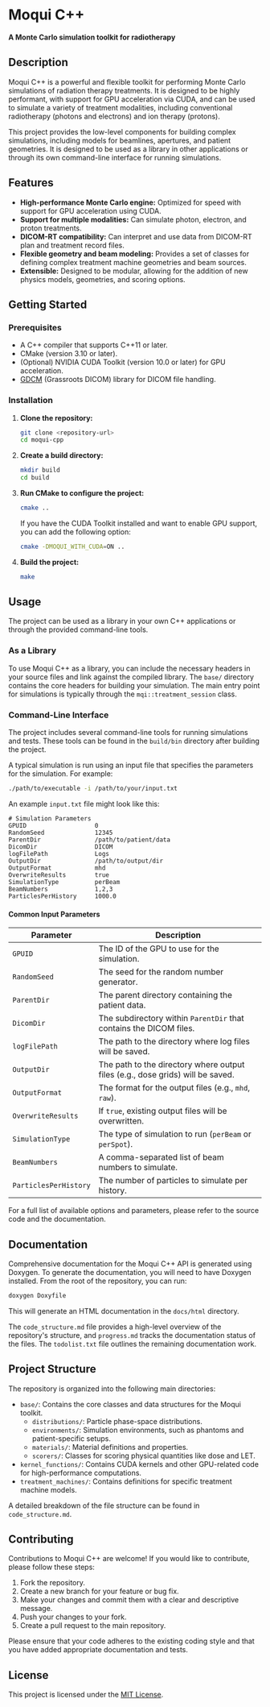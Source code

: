 # Moqui C++

**A Monte Carlo simulation toolkit for radiotherapy**

## Description

Moqui C++ is a powerful and flexible toolkit for performing Monte Carlo simulations of radiation therapy treatments. It is designed to be highly performant, with support for GPU acceleration via CUDA, and can be used to simulate a variety of treatment modalities, including conventional radiotherapy (photons and electrons) and ion therapy (protons).

This project provides the low-level components for building complex simulations, including models for beamlines, apertures, and patient geometries. It is designed to be used as a library in other applications or through its own command-line interface for running simulations.

## Features

-   **High-performance Monte Carlo engine:** Optimized for speed with support for GPU acceleration using CUDA.
-   **Support for multiple modalities:** Can simulate photon, electron, and proton treatments.
-   **DICOM-RT compatibility:** Can interpret and use data from DICOM-RT plan and treatment record files.
-   **Flexible geometry and beam modeling:** Provides a set of classes for defining complex treatment machine geometries and beam sources.
-   **Extensible:** Designed to be modular, allowing for the addition of new physics models, geometries, and scoring options.

## Getting Started

### Prerequisites

-   A C++ compiler that supports C++11 or later.
-   CMake (version 3.10 or later).
-   (Optional) NVIDIA CUDA Toolkit (version 10.0 or later) for GPU acceleration.
-   [GDCM](http://gdcm.sourceforge.net/) (Grassroots DICOM) library for DICOM file handling.

### Installation

1.  **Clone the repository:**
    ```bash
    git clone <repository-url>
    cd moqui-cpp
    ```

2.  **Create a build directory:**
    ```bash
    mkdir build
    cd build
    ```

3.  **Run CMake to configure the project:**
    ```bash
    cmake ..
    ```
    If you have the CUDA Toolkit installed and want to enable GPU support, you can add the following option:
    ```bash
    cmake -DMOQUI_WITH_CUDA=ON ..
    ```

4.  **Build the project:**
    ```bash
    make
    ```

## Usage

The project can be used as a library in your own C++ applications or through the provided command-line tools.

### As a Library

To use Moqui C++ as a library, you can include the necessary headers in your source files and link against the compiled library. The `base/` directory contains the core headers for building your simulation. The main entry point for simulations is typically through the `mqi::treatment_session` class.

### Command-Line Interface

The project includes several command-line tools for running simulations and tests. These tools can be found in the `build/bin` directory after building the project.

A typical simulation is run using an input file that specifies the parameters for the simulation. For example:

```bash
./path/to/executable -i /path/to/your/input.txt
```

An example `input.txt` file might look like this:

```
# Simulation Parameters
GPUID                   0
RandomSeed              12345
ParentDir               /path/to/patient/data
DicomDir                DICOM
logFilePath             Logs
OutputDir               /path/to/output/dir
OutputFormat            mhd
OverwriteResults        true
SimulationType          perBeam
BeamNumbers             1,2,3
ParticlesPerHistory     1000.0
```

#### Common Input Parameters

| Parameter           | Description                                                                                             |
| ------------------- | ------------------------------------------------------------------------------------------------------- |
| `GPUID`             | The ID of the GPU to use for the simulation.                                                            |
| `RandomSeed`        | The seed for the random number generator.                                                               |
| `ParentDir`         | The parent directory containing the patient data.                                                       |
| `DicomDir`          | The subdirectory within `ParentDir` that contains the DICOM files.                                      |
| `logFilePath`       | The path to the directory where log files will be saved.                                                |
| `OutputDir`         | The path to the directory where output files (e.g., dose grids) will be saved.                          |
| `OutputFormat`      | The format for the output files (e.g., `mhd`, `raw`).                                                     |
| `OverwriteResults`  | If `true`, existing output files will be overwritten.                                                   |
| `SimulationType`    | The type of simulation to run (`perBeam` or `perSpot`).                                                 |
| `BeamNumbers`       | A comma-separated list of beam numbers to simulate.                                                     |
| `ParticlesPerHistory` | The number of particles to simulate per history.                                                        |

For a full list of available options and parameters, please refer to the source code and the documentation.

## Documentation

Comprehensive documentation for the Moqui C++ API is generated using Doxygen. To generate the documentation, you will need to have Doxygen installed. From the root of the repository, you can run:

```bash
doxygen Doxyfile
```

This will generate an HTML documentation in the `docs/html` directory.

The `code_structure.md` file provides a high-level overview of the repository's structure, and `progress.md` tracks the documentation status of the files. The `todolist.txt` file outlines the remaining documentation work.

## Project Structure

The repository is organized into the following main directories:

-   `base/`: Contains the core classes and data structures for the Moqui toolkit.
    -   `distributions/`: Particle phase-space distributions.
    -   `environments/`: Simulation environments, such as phantoms and patient-specific setups.
    -   `materials/`: Material definitions and properties.
    -   `scorers/`: Classes for scoring physical quantities like dose and LET.
-   `kernel_functions/`: Contains CUDA kernels and other GPU-related code for high-performance computations.
-   `treatment_machines/`: Contains definitions for specific treatment machine models.

A detailed breakdown of the file structure can be found in `code_structure.md`.

## Contributing

Contributions to Moqui C++ are welcome! If you would like to contribute, please follow these steps:

1.  Fork the repository.
2.  Create a new branch for your feature or bug fix.
3.  Make your changes and commit them with a clear and descriptive message.
4.  Push your changes to your fork.
5.  Create a pull request to the main repository.

Please ensure that your code adheres to the existing coding style and that you have added appropriate documentation and tests.

## License

This project is licensed under the [MIT License](LICENSE).
